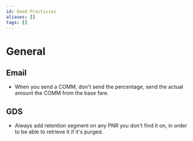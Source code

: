 ```yaml
---
id: Good Practicies
aliases: []
tags: []
---
```


# General

## Email

- When you send a COMM, don't send the percentage, send the actual amount the COMM from the base fare.

## GDS

- Always add retention segment on any PNR you don't find it on, in order to be able to retrieve it if it's purged.
